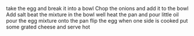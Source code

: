 take the egg and break it into a bowl
Chop the onions and add it to the bowl
Add salt 
beat the mixture in the bowl well
heat the pan and pour little oil
pour the egg mixture onto the pan
flip the egg when one side is cooked
put some grated cheese and serve hot